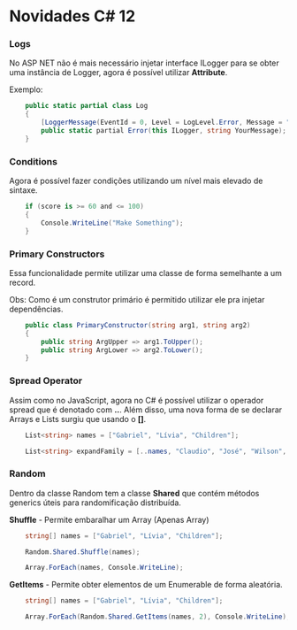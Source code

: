# Novidades C# 12

### Logs

No ASP NET não é mais necessário injetar interface ILogger para se obter uma instância de Logger, agora é possível
utilizar **Attribute**.

Exemplo:

```cs
    public static partial class Log 
    {
        [LoggerMessage(EventId = 0, Level = LogLevel.Error, Message = "An error occurred")]
        public static partial Error(this ILogger, string YourMessage);
    }
```

### Conditions

Agora é possível fazer condições utilizando um nível mais elevado de sintaxe.

```cs
    if (score is >= 60 and <= 100)
    {
        Console.WriteLine("Make Something");
    }
```

### Primary Constructors

Essa funcionalidade permite utilizar uma classe de forma semelhante a um record. 

Obs: Como é um construtor primário é permitido utilizar ele pra injetar dependências.

```cs
    public class PrimaryConstructor(string arg1, string arg2)
    {
        public string ArgUpper => arg1.ToUpper();
        public string ArgLower => arg2.ToLower();
    }
```


### Spread Operator

Assim como no JavaScript, agora no C# é possível utilizar o operador spread que é denotado com **..**. Além disso,
uma nova forma de se declarar Arrays e Lists surgiu que usando o **[]**.


```cs
    List<string> names = ["Gabriel", "Lívia", "Children"];

    List<string> expandFamily = [..names, "Claudio", "José", "Wilson", "Chimbinha"];
```

### Random

Dentro da classe Random tem a classe **Shared** que contém métodos generics úteis para randomificação distribuída.

**Shuffle** - Permite embaralhar um Array (Apenas Array)

```cs
    string[] names = ["Gabriel", "Lívia", "Children"];

    Random.Shared.Shuffle(names);

    Array.ForEach(names, Console.WriteLine);
```

**GetItems** - Permite obter elementos de um Enumerable de forma aleatória.

```cs
    string[] names = ["Gabriel", "Lívia", "Children"];

    Array.ForEach(Random.Shared.GetItems(names, 2), Console.WriteLine);
```